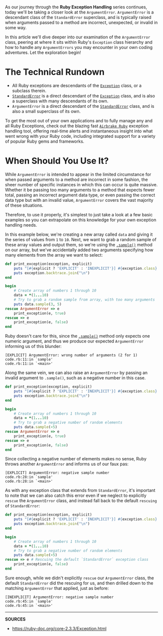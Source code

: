 As our journey through the __Ruby Exception Handling__ series continues, today we'll be taking a closer look at the `ArgumentError`.  `ArgumentError` is a descendant class of the `StandardError` superclass, and is typically raised when arguments passed to a method are incorrect, unexpected, or invalid in some way.  

In this article we'll dive deeper into our examination of the `ArgumentError` class, peering at where it sits within Ruby's `Exception` class hierarchy and how to handle any `ArgumentErrors` you may encounter in your own coding adventures.  Let the exploration begin!

# The Technical Rundown

- All Ruby exceptions are descendants of the [`Exception`] class, or a subclass therein.
- [`StandardError`] is a direct descendant of the [`Exception`] class, and is also a superclass with many descendants of its own.
- `ArgumentError` is a direct descendant of the [`StandardError`] class, and is also a small superclass of its own.

To get the most out of your own applications and to fully manage any and all Ruby Exceptions, check out the blazing fast [`Airbrake Ruby`] exception handling tool, offering real-time alerts and instantaneous insight into what went wrong with your Ruby code, including integrated support for a variety of popular Ruby gems and frameworks.

# When Should You Use It?

While `ArgumentError` is intended to appear in the limited circumstance for when passed arguments to a method are incorrect in some fashion, the sheer number of specific instances in which this can occur is quite massive.  Whether it be passing too many arguments to a method that expects fewer total, passing an incorrect argument data type, or even passing the correct data type but with an invalid value, `ArgumentError` covers the vast majority of these situations.

Therefore, to use it properly, it's simplest to just take a look at a few basic examples so you can extrapolate on this knowledge for your own exception handling needs.

In this example below, we're creating a new array called `data` and giving it the series of values from `1` to `10`.  Next, we want to grab a random sample of these array values and output them, so we're using the [`.sample()`] method on our array, but we've accidentally added two arguments specifying how many elements from the array we want to select:

```ruby
def print_exception(exception, explicit)
    puts "[#{explicit ? 'EXPLICIT' : 'INEXPLICIT'}] #{exception.class}: #{exception.message}"
    puts exception.backtrace.join("\n")
end

begin
    # Create array of numbers 1 through 10
    data = *(1...10)
    # Try to grab a random sample from array, with too many arguments
    puts data.sample(3, 5)
rescue ArgumentError => e
    print_exception(e, true)
rescue => e
    print_exception(e, false)
end
```

Ruby doesn't care for this, since the [`.sample()`] method only expects one numeric argument, and thus we produce our expected `ArgumentError` informing us of this blunder:

```
[EXPLICIT] ArgumentError: wrong number of arguments (2 for 1)
code.rb:11:in `sample'
code.rb:11:in `<main>'
```

Along the same vein, we can also raise an `ArgumentError` by passing an invalid argument to `.sample()`, such as a negative number in this case.

```ruby
def print_exception(exception, explicit)
    puts "[#{explicit ? 'EXPLICIT' : 'INEXPLICIT'}] #{exception.class}: #{exception.message}"
    puts exception.backtrace.join("\n")
end

begin
    # Create array of numbers 1 through 10
    data = *(1...10)
    # Try to grab a negative number of random elements
    puts data.sample(-5)
rescue ArgumentError => e
    print_exception(e, true)
rescue => e
    print_exception(e, false)
end
```

Since collecting a negative number of elements makes no sense, Ruby throws another `ArgumentError` and informs us of our faux pas:

```
[EXPLICIT] ArgumentError: negative sample number
code.rb:28:in `sample'
code.rb:28:in `<main>'
```

As with any exception class that extends from `StandardError`, it's important to note that we can also catch this error even if we neglect to explicitly `rescue` the `ArgumentError` class, and instead fall back to the default `rescuing` of `StandardError`:

```ruby
def print_exception(exception, explicit)
    puts "[#{explicit ? 'EXPLICIT' : 'INEXPLICIT'}] #{exception.class}: #{exception.message}"
    puts exception.backtrace.join("\n")
end

begin
    # Create array of numbers 1 through 10
    data = *(1...10)
    # Try to grab a negative number of random elements
    puts data.sample(-5)
rescue => e # Rescuing the default `StandardError` exception class
    print_exception(e, false)
end
```

Sure enough, while we didn't explicitly `rescue` our `ArgumentError` class, the default `StandardError` did the rescuing for us, and then drilled down to the matching `ArgumentError` that applied, just as before:

```
[INEXPLICIT] ArgumentError: negative sample number
code.rb:45:in `sample'
code.rb:45:in `<main>'
```

[`Exception`]: https://airbrake.io/blog/ruby-exception-handling/ruby-exception-classes
[`Ruby Exceptions`]: https://airbrake.io/blog/ruby-exception-handling/ruby-exception-classes
[`Airbrake Ruby`]: https://airbrake.io/languages/ruby_exception_handling
[`StandardError`]: https://ruby-doc.org/core-2.3.3/StandardError.html

[`.sample()`]: https://ruby-doc.org/core-2.2.0/Array.html#method-i-sample

--------------------------------------------------------------------------------

__SOURCES__

- https://ruby-doc.org/core-2.3.3/Exception.html
